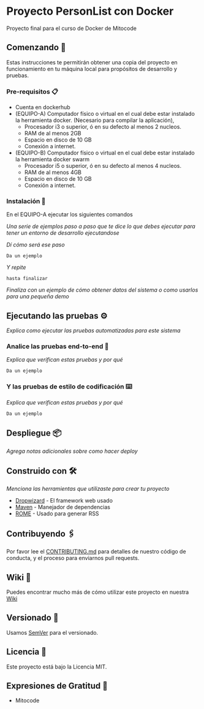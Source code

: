 # Proyecto PersonList con Docker

Proyecto final para el curso de Docker de Mitocode

## Comenzando 🚀

Estas instrucciones te permitirán obtener una copia del proyecto en funcionamiento en tu máquina local para propósitos de desarrollo y pruebas.

### Pre-requisitos 📋

* Cuenta en dockerhub
* (EQUIPO-A) Computador físico o virtual en el cual debe estar instalado la herramienta docker. (Necesario para compilar la aplicación),
    - Procesador i3 o superior, ó en su defecto al menos 2 nucleos.
    - RAM de al menos 2GB
    - Espacio en disco de 10 GB
    - Conexión a internet.
* (EQUIPO-B) Computador físico o virtual en el cual debe estar instalado la herramienta docker swarm
    - Procesador i5 o superior, ó en su defecto al menos 4 nucleos.
    - RAM de al menos 4GB
    - Espacio en disco de 10 GB
    - Conexión a internet.

### Instalación 🔧

En el EQUIPO-A ejecutar los siguientes comandos

_Una serie de ejemplos paso a paso que te dice lo que debes ejecutar para tener un entorno de desarrollo ejecutandose_

_Dí cómo será ese paso_

```
Da un ejemplo
```

_Y repite_

```
hasta finalizar
```

_Finaliza con un ejemplo de cómo obtener datos del sistema o como usarlos para una pequeña demo_

## Ejecutando las pruebas ⚙️

_Explica como ejecutar las pruebas automatizadas para este sistema_

### Analice las pruebas end-to-end 🔩

_Explica que verifican estas pruebas y por qué_

```
Da un ejemplo
```

### Y las pruebas de estilo de codificación ⌨️

_Explica que verifican estas pruebas y por qué_

```
Da un ejemplo
```

## Despliegue 📦

_Agrega notas adicionales sobre como hacer deploy_

## Construido con 🛠️

_Menciona las herramientas que utilizaste para crear tu proyecto_

* [Dropwizard](http://www.dropwizard.io/1.0.2/docs/) - El framework web usado
* [Maven](https://maven.apache.org/) - Manejador de dependencias
* [ROME](https://rometools.github.io/rome/) - Usado para generar RSS

## Contribuyendo 🖇️

Por favor lee el [CONTRIBUTING.md](https://gist.github.com/villanuevand/xxxxxx) para detalles de nuestro código de conducta, y el proceso para enviarnos pull requests.

## Wiki 📖

Puedes encontrar mucho más de cómo utilizar este proyecto en nuestra [Wiki](https://github.com/tu/proyecto/wiki)

## Versionado 📌

Usamos [SemVer](http://semver.org/) para el versionado.

## Licencia 📄

Este proyecto está bajo la Licencia MIT.

## Expresiones de Gratitud 🎁

* Mitocode
